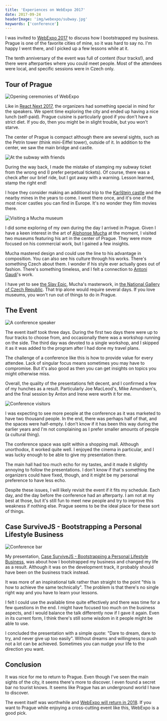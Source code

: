 ```yaml
---
title: 'Experiences on WebExpo 2017'
date: 2017-09-24
headerImage: 'img/webexpo/subway.jpg'
keywords: ['conference']
---
```


I was invited to [WebExpo 2017](https://www.webexpo.net/) to discuss how I bootstrapped my business. Prague is one of the favorite cities of mine, so it was hard to say no. I'm happy I went there, and I picked up a few lessons while at it.

The tenth anniversary of the event was full of content (four tracks!), and there were afterparties where you could meet people. Most of the attendees were local, and specific sessions were in Czech only.

## Tour of Prague

![Opening ceremonies of WebExpo](img/webexpo/opening.jpg)

Like in [React Next 2017](/blog/react-next-2017/), the organizers had something special in mind for the speakers. We spent time exploring the city and ended up having a nice lunch (self-paid). Prague cuisine is particularly good if you don't have a strict diet. If you do, then you might be in slight trouble, but you won't starve.

The center of Prague is compact although there are several sights, such as the Petrin tower (think mini-Eiffel tower), outside of it. In addition to the center, we saw the main bridge and castle.

![At the subway with friends](img/webexpo/subway.jpg)

During the way back, I made the mistake of stamping my subway ticket from the wrong end (I prefer perpetual tickets). Of course, there was a check after our brief ride, but I got away with a warning. Lesson learned, stamp the right end!

I hope they consider making an additional trip to the [Karlštejn castle](https://www.hrad-karlstejn.cz/) and the nearby mines in the years to come. I went there once, and it's one of the most nicer castles you can find in Europe. It's no wonder they film movies there.

![Visiting a Mucha museum](img/webexpo/mucha.jpg)

I did some exploring of my own during the day I arrived in Prague. Given I have a keen interest in the art of [Alphonse Mucha](https://en.wikipedia.org/wiki/Alphonse_Mucha) at the moment, I visited two museums featuring his art in the center of Prague. They were more focused on his commercial work, but I gained a few insights.

Mucha mastered design and could use the line to his advantage in composition. You can also see his culture through his works. There's something Czech about them. I wonder if his style ever actually goes out of fashion. There's something timeless, and I felt a connection to [Antoni Gaudí](https://en.wikipedia.org/wiki/Antoni_Gaud%C3%AD)'s work.

I have yet to see [the Slav Epic](https://en.wikipedia.org/wiki/The_Slav_Epic), Mucha's masterwork, in [the National Gallery of Czech Republic](http://www.ngprague.cz/). That trip alone would require several days. If you love museums, you won't run out of things to do in Prague.

## The Event

![A conference speaker](img/webexpo/speaker.jpg)

The event itself took three days. During the first two days there were up to four tracks to choose from, and occasionally there was a workshop running on the side. The third day was devoted to a single workshop, and I skipped it as it was added to the program after I had done my travel plans.

The challenge of a conference like this is how to provide value for every attendee. Lack of singular focus means sometimes you may have to compromise. But it's also good as then you can get insights on topics you might otherwise miss.

Overall, the quality of the presentations felt decent, and I confirmed a few of my hunches as a result. Particularly Joe MacLeod's, Mike Amundsen's, and the final session by Anton and Irene were worth it for me.

![Conference visitors](img/webexpo/visitors.jpg)

I was expecting to see more people at the conference as it was marketed to have two thousand people. In the end, there was perhaps half of that, and the spaces were half-empty. I don't know if it has been this way during the earlier years and I'm not complaining as I prefer smaller amounts of people (a cultural thing).

The conference space was split within a shopping mall. Although unorthodox, it worked quite well. I enjoyed the cinema in particular, and I was lucky enough to be able to give my presentation there.

The main hall had too much echo for my tastes, and it made it slightly annoying to follow the presentations. I don't know if that's something the organizers could have fixed, though, and it might be my personal preference to have less echo.

Despite these issues, I will likely revisit the event if it fits my schedule. Each day, and the day before the conference had an afterparty. I am not at my best at those, but it's still fun to meet new people and try to improve this weakness if nothing else. Prague seems to be the ideal place for these sort of things.

## Case SurviveJS - Bootstrapping a Personal Lifestyle Business

![Conference bar](img/webexpo/bar.jpg)

My presentation, [Case SurviveJS - Bootstrapping a Personal Lifestyle Business](https://presentations.survivejs.com/bootstrapping-a-personal-lifestyle-business/), was about how I bootstrapped my business and changed my life as a result. Although it was on the development track, it probably should have been on the business track instead.

It was more of an inspirational talk rather than straight to the point "this is how to achieve the same technically". The problem is that there's no single right way and you have to learn your lessons.

I felt I could use the available time quite effectively and there was time for a few questions in the end. I might have focused too much on the business aspects, and I would balance the talk differently now if I gave it again. Even in its current form, I think there's still some wisdom in it people might be able to use.

I concluded the presentation with a simple quote: "Dare to dream, dare to try, and never give up too easily". Without dreams and willingness to push not a lot can be achieved. Sometimes you can nudge your life to the direction you want.

## Conclusion

It was nice for me to return to Prague. Even though I've seen the main sights of the city, it seems there's more to discover. I even found a secret bar no tourist knows. It seems like Prague has an underground world I have to discover.

The event itself was worthwhile and [WebExpo will return in 2018](https://www.webexpo.net/prague2018/). If you want to Prague while enjoying a cross-cutting event like this, WebExpo is a good pick.
